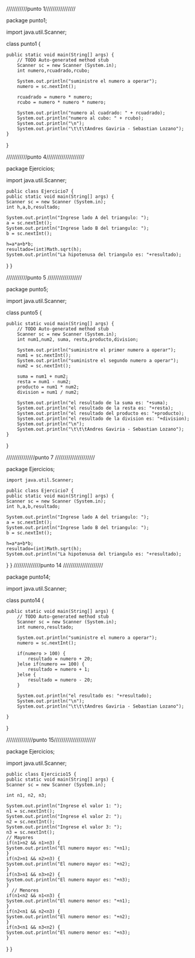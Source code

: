 ///////////punto 1////////////////

package punto1;

import java.util.Scanner;

class punto1 {

	public static void main(String[] args) {
		// TODO Auto-generated method stub
		Scanner sc = new Scanner (System.in);
		int numero,rcuadrado,rcubo;
		
		System.out.println("suministre el numero a operar");
		numero = sc.nextInt();
		
		rcuadrado = numero * numero;
		rcubo = numero * numero * numero;
		
		System.out.println("numero al cuadrado: " + rcuadrado);
		System.out.println("numero al cubo: " + rcubo);
		System.out.println("\n");
		System.out.println("\t\t\tAndres Gaviria - Sebastian Lozano");
	}

}

///////////punto 4////////////////////

package Ejercicios;

import java.util.Scanner;

    public class Ejercicio7 {
    public static void main(String[] args) {
    Scanner sc = new Scanner (System.in);
    int h,a,b,resultado;

    System.out.println("Ingrese lado A del triangulo: ");
    a = sc.nextInt();
    System.out.println("Ingrese lado B del triangulo: ");
    b = sc.nextInt();

    h=a*a+b*b;
    resultado=(int)Math.sqrt(h);
    System.out.println("La hipotenusa del triangulo es: "+resultado);
  }
}

///////////punto 5 //////////////////

package punto5;

import java.util.Scanner;

class punto5 {

	public static void main(String[] args) {
		// TODO Auto-generated method stub
		Scanner sc = new Scanner (System.in);
		int num1,num2, suma, resta,producto,division;
		
		System.out.println("suministre el primer numero a operar");
		num1 = sc.nextInt();
		System.out.println("suministre el segundo numero a operar");
		num2 = sc.nextInt();
		
		suma = num1 + num2;
		resta = num1 - num2;
		producto = num1 * num2;
		division = num1 / num2;
		
		System.out.println("el resultado de la suma es: "+suma);
		System.out.println("el resultado de la resta es: "+resta);
		System.out.println("el resultado del producto es: "+producto);
		System.out.println("el resultado de la division es: "+division);
		System.out.println("\n");
		System.out.println("\t\t\tAndres Gaviria - Sebastian Lozano");
	}

}

///////////////punto 7 /////////////////////

package Ejercicios;

    import java.util.Scanner;
    
    public class Ejercicio7 {
    public static void main(String[] args) {
    Scanner sc = new Scanner (System.in);
    int h,a,b,resultado;

    System.out.println("Ingrese lado A del triangulo: ");
    a = sc.nextInt();
    System.out.println("Ingrese lado B del triangulo: ");
    b = sc.nextInt();

    h=a*a+b*b;
    resultado=(int)Math.sqrt(h);
    System.out.println("La hipotenusa del triangulo es: "+resultado);
  }
}
//////////////punto 14 /////////////////////

package punto14;

import java.util.Scanner;

class punto14 {

	public static void main(String[] args) {
		// TODO Auto-generated method stub
		Scanner sc = new Scanner (System.in);
		int numero,resultado;
		
		System.out.println("suministre el numero a operar");
		numero = sc.nextInt();
		
		if(numero > 100) {
			resultado = numero + 20;
		}else if(numero == 100) {
			resultado = numero + 1;
		}else {
			resultado = numero - 20;
		}
		
		System.out.println("el resultado es: "+resultado);
		System.out.println("\n");
		System.out.println("\t\t\tAndres Gaviria - Sebastian Lozano");
		
	}

}

//////////////punto 15//////////////////////

package Ejercicios;

import java.util.Scanner;

    public class Ejercicio15 {
    public static void main(String[] args) {
    Scanner sc = new Scanner (System.in);

    int n1, n2, n3;

    System.out.println("Ingrese el valor 1: ");
    n1 = sc.nextInt();
    System.out.println("Ingrese el valor 2: ");
    n2 = sc.nextInt();
    System.out.println("Ingrese el valor 3: ");
    n3 = sc.nextInt();
    // Mayores
    if(n1>n2 && n1>n3) {
    System.out.println("El numero mayor es: "+n1);
    }
    if(n2>n1 && n2>n3) {
    System.out.println("El numero mayor es: "+n2);
    }
    if(n3>n1 && n3>n2) {
    System.out.println("El numero mayor es: "+n3);
    }
      // Menores
    if(n1<n2 && n1<n3) {
    System.out.println("El numero menor es: "+n1);
    }
    if(n2<n1 && n2<n3) {
    System.out.println("El numero menor es: "+n2);
    }
    if(n3<n1 && n3<n2) {
    System.out.println("El numero menor es: "+n3);
    }
  }
}

